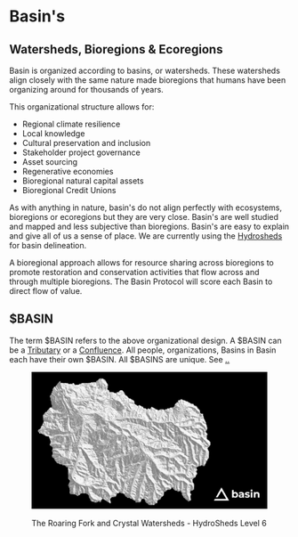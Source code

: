 # Basin's

## Watersheds, Bioregions & Ecoregions

Basin is organized according to basins, or watersheds.  These watersheds align closely with the same nature made bioregions that humans have been organizing around for thousands of years.

This organizational structure allows for:

* Regional climate resilience
* Local knowledge
* Cultural preservation and inclusion
* Stakeholder project governance
* Asset sourcing
* Regenerative economies
* Bioregional natural capital assets
* Bioregional Credit Unions

As with anything in nature, basin's do not align perfectly with ecosystems, bioregions or ecoregions but they are very close.  Basin's are well studied and mapped and less subjective than bioregions.  Basin's are easy to explain and give all of us a sense of place.  We are currently using the [Hydrosheds](https://www.hydrosheds.org/) for basin delineation.

A bioregional approach allows for resource sharing across bioregions to promote restoration and conservation activities that flow across and through multiple bioregions.  The Basin Protocol will score each Basin to direct flow of value.

## $BASIN

The term $BASIN refers to the above organizational design.  A $BASIN can be a [Tributary](tributaries.md) or a [Confluence](confluences.md).  All people, organizations, Basins in Basin each have their own $BASIN.  All $BASINS are unique.  See [..](../ "mention")

<figure><img src="../../../.gitbook/assets/basin-bioregion.jpg" alt=""><figcaption><p>The Roaring Fork and Crystal Watersheds - HydroSheds Level 6</p></figcaption></figure>
